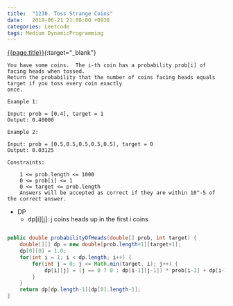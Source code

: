 ```yaml
---
title:  "1230. Toss Strange Coins"
date:   2019-06-21 21:08:00 +0930
categories: Leetcode
tags: Medium DynamicProgramming
---
```


[{{page.title}}](https://leetcode.com/problems/toss-strange-coins/){:target="_blank"}

    You have some coins.  The i-th coin has a probability prob[i] of facing heads when tossed.
    Return the probability that the number of coins facing heads equals target if you toss every coin exactly
    once.

    Example 1:

    Input: prob = [0.4], target = 1
    Output: 0.40000

    Example 2:

    Input: prob = [0.5,0.5,0.5,0.5,0.5], target = 0
    Output: 0.03125

    Constraints:

        1 <= prob.length <= 1000
        0 <= prob[i] <= 1
        0 <= target <= prob.length
        Answers will be accepted as correct if they are within 10^-5 of the correct answer.

* DP
  - dp[i][j]: j coins heads up in the first i coins


```java

public double probabilityOfHeads(double[] prob, int target) {
    double[][] dp = new double[prob.length+1][target+1];
    dp[0][0] = 1.0;
    for(int i = 1; i < dp.length; i++) {
        for(int j = 0; j <= Math.min(target, i); j++) {
            dp[i][j] = (j == 0 ? 0 : dp[i-1][j-1]) * prob[i-1] + dp[i-1][j] * (1-prob[i-1]);
        }
    }
    return dp[dp.length-1][dp[0].length-1];
}
```
